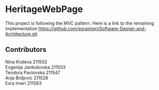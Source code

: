 # HeritageWebPage

This project is following the MVC pattern. Here is a link to the remaining implementation https://github.com/esraimeri/Software-Design-and-Architecture.git 

## Contributors
Nina Kraleva 211502<br>
Evgenija Jankulovska 211503<br>
Teodora Pavlovska 211547<br>
Anja Brdjovic 211528<br>
Esra Imeri 211593<br>
